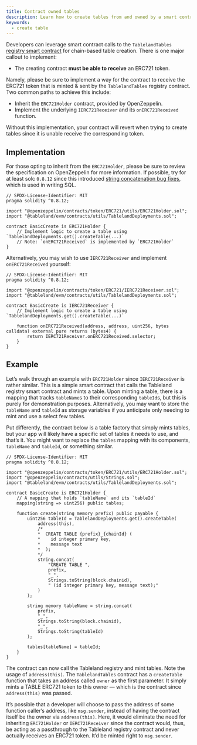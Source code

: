 ```yaml
---
title: Contract owned tables
description: Learn how to create tables from and owned by a smart contract.
keywords:
  - create table
---
```


Developers can leverage smart contract calls to the `TablelandTables` [registry smart contract](/smart-contracts/deployed-contracts) for chain-based table creation. There is one major callout to implement:

- The creating contract **must be able to receive** an ERC721 token.

Namely, please be sure to implement a way for the contract to receive the ERC721 token that is minted & sent by the `TablelandTables` registry contract. Two common paths to achieve this include:

- Inherit the `ERC721Holder` contract, provided by OpenZeppelin.
- Implement the underlying `IERC721Receiver` and its `onERC721Received` function.

Without this implementation, your contract will revert when trying to create tables since it is unable receive the corresponding token.

## Implementation

For those opting to inherit from the `ERC721Holder`, please be sure to review the specification on OpenZeppelin for more information. If possible, try for at least solc `0.8.12` since this introduced [string concatenation bug fixes](https://blog.soliditylang.org/2022/02/16/solidity-0.8.12-release-announcement/), which is used in writing SQL.

```solidity
// SPDX-License-Identifier: MIT
pragma solidity ^0.8.12;

import "@openzeppelin/contracts/token/ERC721/utils/ERC721Holder.sol";
import "@tableland/evm/contracts/utils/TablelandDeployments.sol";

contract BasicCreate is ERC721Holder {
    // Implement logic to create a table using `TablelandDeployments.get().createTable(...)`
    // Note: `onERC721Received` is implemented by `ERC721Holder`
}
```

Alternatively, you may wish to use `IERC721Receiver` and implement `onERC721Received` yourself:

```solidity
// SPDX-License-Identifier: MIT
pragma solidity ^0.8.12;

import "@openzeppelin/contracts/token/ERC721/IERC721Receiver.sol";
import "@tableland/evm/contracts/utils/TablelandDeployments.sol";

contract BasicCreate is IERC721Receiver {
    // Implement logic to create a table using `TablelandDeployments.get().createTable(...)`

    function onERC721Received(address, address, uint256, bytes calldata) external pure returns (bytes4) {
        return IERC721Receiver.onERC721Received.selector;
    }
}
```

## Example

Let’s walk through an example with `ERC721Holder` since `IERC721Receiver` is rather similar. This is a simple smart contract that calls the Tableland registry smart contract and mints a table. Upon minting a table, there is a mapping that tracks `tableName`s to their corresponding `tableId`s, but this is purely for demonstration purposes. Alternatively, you may want to store the `tableName` and `tableId` as storage variables if you anticipate only needing to mint and use a select few tables.

Put differently, the contract below is a table factory that simply mints tables, but your app will likely have a specific set of tables it needs to use, and that’s it. You might want to replace the `tables` mapping with its components, `tableName` and `tableId`, or something similar.

```solidity
// SPDX-License-Identifier: MIT
pragma solidity ^0.8.12;

import "@openzeppelin/contracts/token/ERC721/utils/ERC721Holder.sol";
import "@openzeppelin/contracts/utils/Strings.sol";
import "@tableland/evm/contracts/utils/TablelandDeployments.sol";

contract BasicCreate is ERC721Holder {
	// A mapping that holds `tableName` and its `tableId`
    mapping(string => uint256) public tables;

    function create(string memory prefix) public payable {
        uint256 tableId = TablelandDeployments.get().createTable(
            address(this),
            /*
            *  CREATE TABLE {prefix}_{chainId} (
            *    id integer primary key,
            *    message text
            *  );
            */
            string.concat(
                "CREATE TABLE ",
                prefix,
                "_",
                Strings.toString(block.chainid),
                " (id integer primary key, message text);"
            )
        );

        string memory tableName = string.concat(
            prefix,
            "_",
            Strings.toString(block.chainid),
            "_",
            Strings.toString(tableId)
        );

        tables[tableName] = tableId;
    }
}
```

The contract can now call the Tableland registry and mint tables. Note the usage of `address(this)`. The `TablelandTables` contract has a `createTable` function that takes an address called `owner` as the first parameter. It simply mints a TABLE ERC721 token to this owner — which is the contract since `address(this)` was passed.

It’s possible that a developer will choose to pass the address of some function caller’s address, like `msg.sender`, instead of having the contract itself be the owner via `address(this)`. Here, it would eliminate the need for inheriting `ERC721Holder` or `IERC721Receiver` since the contract would, thus, be acting as a passthrough to the Tableland registry contract and never actually receives an ERC721 token. It’d be minted right to `msg.sender`.
